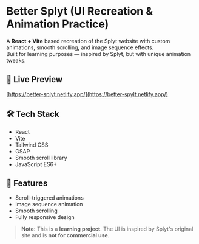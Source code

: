 # Better Splyt (UI Recreation & Animation Practice)

A **React + Vite** based recreation of the Splyt website with custom animations, smooth scrolling, and image sequence effects.  
Built for learning purposes — inspired by Splyt, but with unique animation tweaks.

## 🚀 Live Preview
[https://better-splyt.netlify.app/](https://better-spylt.netlify.app/)

## 🛠 Tech Stack
- React
- Vite
- Tailwind CSS
- GSAP
- Smooth scroll library
- JavaScript ES6+

## 📸 Features
- Scroll-triggered animations
- Image sequence animation
- Smooth scrolling
- Fully responsive design

> **Note:** This is a **learning project**. The UI is inspired by Splyt's original site and is **not for commercial use**.
